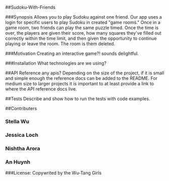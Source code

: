 ##Sudoku-With-Friends

###Synopsis
Allows you to play Sudoku against one friend. Our app uses a login for specific users to play Sudoku in created "game rooms." Once in a game room, two friends can play the same puzzle timed. Once the time is over, the players are given their score, how many squares they've filled out correctly within the time limit, and then given the opportunity to continue playing or leave the room. The room is them deleted. 

###Motivation
Creating an interactive game?! sounds delightful. 

###Installation
What technologies are we using?

##API Reference
any apis?
Depending on the size of the project, if it is small and simple enough the reference docs can be added to the README. For medium size to larger projects it is important to at least provide a link to where the API reference docs live.

##Tests
Describe and show how to run the tests with code examples.

##Contributers
### Stella Wu
### Jessica Loch
### Nishtha Arora
### An Huynh


###License:
Copywrited by the Wu-Tang Girls
